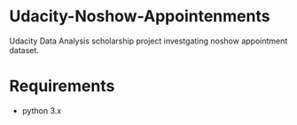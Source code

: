 # Udacity-Noshow-Appointenments
Udacity Data Analysis scholarship project investgating noshow appointment dataset. 

# Requirements
- python 3.x
